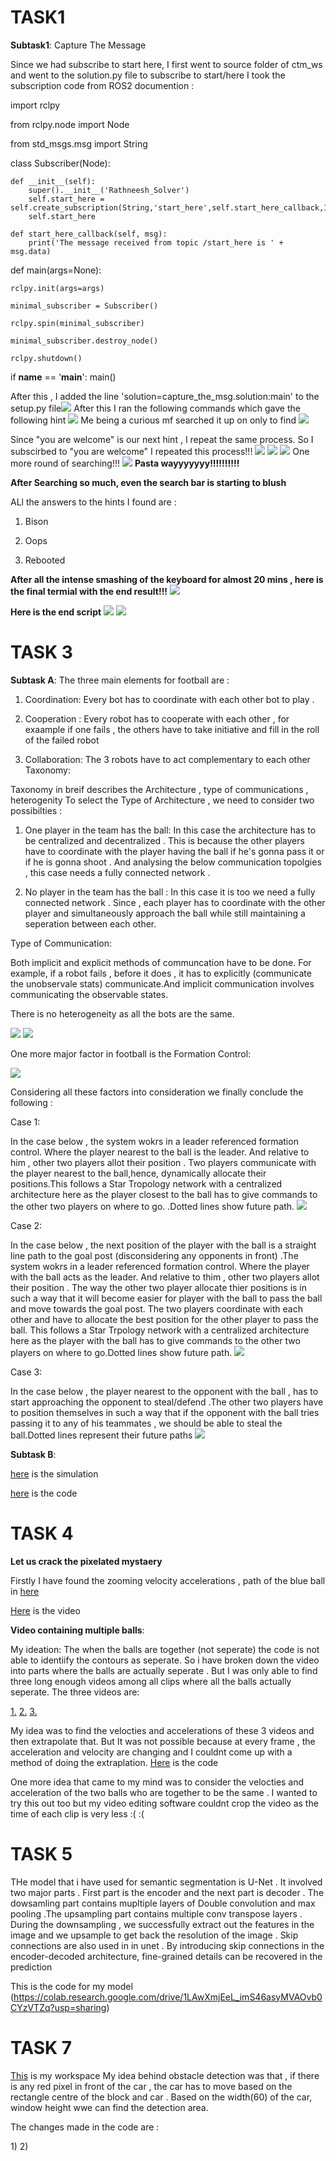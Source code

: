 # TASK1 

__Subtask1__: Capture The Message

Since we had subscribe to start here, I first went to source folder of ctm_ws and went to the solution.py file to subscribe to start/here 
I took the subscription code from ROS2 documention :


import rclpy

from rclpy.node import Node

from std_msgs.msg import String

class Subscriber(Node):

    def __init__(self):
        super().__init__('Rathneesh_Solver')
        self.start_here = self.create_subscription(String,'start_here',self.start_here_callback,10)
        self.start_here

    def start_here_callback(self, msg):
        print('The message received from topic /start_here is ' + msg.data)

def main(args=None):

    rclpy.init(args=args)
    
    minimal_subscriber = Subscriber()
    
    rclpy.spin(minimal_subscriber)
    
    minimal_subscriber.destroy_node()
    
    rclpy.shutdown()


if __name__ == '__main__':
    main()

After this , I added the line 'solution=capture_the_msg.solution:main' to the setup.py file![](https://github.com/rathneesh06/abhiyaan-app/blob/main/Q1/setup(.py).png)
After this I ran the following commands which gave the following hint ![](https://github.com/rathneesh06/abhiyaan-app/blob/main/Q1/task1_subtask1_1.png)
Me being a curious mf searched it up on only to find ![](https://github.com/rathneesh06/abhiyaan-app/blob/main/Q1/dadjoke1.png)

Since "you are welcome" is our next hint , I repeat the same process. So I subscirbed to "you are welcome"
I repeated this process!!!
![](ithub.com/rathneesh06/abhiyaan-app/blob/main/Q1/dadjoke2.png)
![](https://github.com/rathneesh06/abhiyaan-app/blob/main/Q1/dadjoke2_1.png)
![](https://github.com/rathneesh06/abhiyaan-app/blob/main/Q1/dadjoke2_2.png)
One more round of searching!!!
![](https://github.com/rathneesh06/abhiyaan-app/blob/main/Q1/dadjoke2_3.png)
__Pasta wayyyyyyy!!!!!!!!!!__ 

__After Searching so much, even the search bar is starting to blush__

ALl the answers to the hints I found are :

1. Bison
   
2. Oops
   
3. Rebooted

__After all the intense smashing of the keyboard for almost 20 mins , here is the final termial with the end result!!!__
   ![](https://github.com/rathneesh06/abhiyaan-app/blob/main/Q1/enddadjoke.png)

__Here is the end script__
![](https://github.com/rathneesh06/abhiyaan-app/blob/main/Q1/task1ss_1.png)
![](https://github.com/rathneesh06/abhiyaan-app/blob/main/Q1/task1ss_2.png)


# TASK 3

__Subtask A__:
The three main elements for football  are :

1. Coordination: Every bot has to coordinate with each other bot to play .
    
2. Cooperation : Every robot has to cooperate with each other , for exaample if one fails , the others have to take 
    initiative and fill in the roll of the failed robot 
    
3. Collaboration: The 3 robots have to act complementary to each other
Taxonomy:

Taxonomy in breif describes the Architecture , type of communications , heterogenity
To select the Type of Architecture , we need to consider two possibilties :

 1. One player in the team has the ball: In this case the architecture has to be centralized and decentralized . This is because the other players have to coordinate with the player having the ball if he's gonna pass it or if he is gonna shoot . And analysing the below communication topolgies , this case needs a fully connected network .
     
2. No player in the team has the ball : In this case it is too we need a fully connected network . Since , each player has to coordinate with the other player and simultaneously approach the ball while still maintaining a seperation between each other.

 Type of Communication:

Both implicit and explicit methods of communcation have to be done. For example, if a robot fails , before it does , it has to explicitly (communicate the unobservale stats) communicate.And implicit communication  involves communicating the observable states. 

There is no heterogeneity as all the bots are the same.  

![](https://github.com/rathneesh06/abhiyaan-app/blob/main/Q3/task3_subtaskA.png)
![](https://github.com/rathneesh06/abhiyaan-app/blob/main/Q3/subtaska_task3.png)

One more major factor in football is the Formation Control:

![](https://github.com/rathneesh06/abhiyaan-app/blob/main/Q3/formation%20control.png)
 
Considering all these factors into consideration we finally conclude the following :

Case 1: 

In the case below , the system wokrs in a leader referenced formation control. Where the player nearest to the ball is the leader. And relative to him , other two players allot their position . Two players communicate with the player nearest to the ball,hence, dynamically allocate their positions.This follows a Star Tropology network with a centralized architecture here as the player closest to the ball has to give commands to the other two players on where to go. .Dotted lines show future path.
![](https://github.com/rathneesh06/abhiyaan-app/blob/main/Q3/case1_1%20(1).jpeg)

Case 2:

In the case below , the next position of the player with the ball is a straight line path to the goal post (disconsidering any opponents in front) .The system wokrs in a leader referenced formation control. Where the player with the ball acts as the leader. And relative to thim , other two players allot their position . The way the other two player allocate thier positions is  in such a way that it will become easier for player with the ball to pass the ball and move towards the goal post. The two players coordinate with each other and have to allocate the best position for the other player to pass the ball. This follows a Star Trpology network with a centralized architecture here as the player with the ball has to give commands to the other two players on where to go.Dotted lines show future path.
![](https://github.com/rathneesh06/abhiyaan-app/blob/main/Q3/case2_3.jpeg)

Case 3:

In the case below , the player nearest to the opponent with the ball , has to start approaching the opponent to steal/defend .The other two players have to position themselves in such a way that if the opponent with the ball tries passing it to any of his teammates , we should be able to steal the ball.Dotted lines represent their future paths
![](https://github.com/rathneesh06/abhiyaan-app/blob/main/Q3/case3.jpeg)



 __Subtask B__:
 
 [here](https://github.com/rathneesh06/abhiyaan-app/blob/main/Q3/task3_subtask_b.mov) is the simulation
 
 [here](https://github.com/rathneesh06/abhiyaan-app/blob/main/Q3/task3_subtaskb.py) is the code

# TASK 4

__Let us crack the pixelated mystaery__

Firstly I have found the zooming velocity accelerations , path of the blue ball in [here](https://github.com/rathneesh06/abhiyaan-app/blob/main/Q4/task4_vid_1.py)

[Here](https://github.com/rathneesh06/abhiyaan-app/blob/main/Q4/task4_sr.mov) is the video 

__Video containing multiple balls__:

My ideation: The when the balls are together (not seperate) the code is not able to identiify the contours as seperate. So i have broken down the video into parts where the balls are actually seperate . But I was only able to find three long enough videos among all clips where all the balls actually seperate.
The three videos are:

[1.](https://github.com/rathneesh06/abhiyaan-app/blob/main/Q4/check.mp4)
[2.](https://github.com/rathneesh06/abhiyaan-app/blob/main/Q4/final.mp4)
[3.](https://github.com/rathneesh06/abhiyaan-app/blob/main/Q4/god.mp4)

My idea was to find the velocties and accelerations of these 3 videos and then extrapolate that. But It was not possible because at every frame , the acceleration and velocity are changing and I couldnt come up with a method of doing the extraplation. 
[Here](https://github.com/rathneesh06/abhiyaan-app/blob/main/Q4/task4_2_1.py) is the code

One more idea that came to my mind was to consider the velocties and acceleration of the two balls who are together to be the same . I wanted to try this out too but my video editing software couldnt crop the video as the time of each clip is very less :( :(


# TASK 5

THe model that i have used for semantic segmentation is U-Net . It involved two  major parts . First part is the encoder and the next part is decoder .  The dowsamling part contains mupltiple layers of Double convolution and max pooling .The upsampling part contains multiple conv transpose layers .  During the downsampling , we successfully extract out the features in the image and we upsample to get back the resolution of the image . Skip connections are also used in in unet . By introducing skip connections in the encoder-decoded architecture, fine-grained details can be recovered in the prediction 

This is the code for my model (https://colab.research.google.com/drive/1LAwXmjEeL_imS46asyMVAOvb0CYzVTZq?usp=sharing)

# TASK 7

[This](https://github.com/rathneesh06/abhiyaan-app/tree/main/Q7) is my workspace 
My idea behind obstacle detection was that , if there is any red pixel in front of the car , the car has to move based on the rectangle centre of the block and car .
Based on the width(60) of the car, window height wwe can find the detection area. 

The changes made in the code are :

1)![]()
2)![]()


